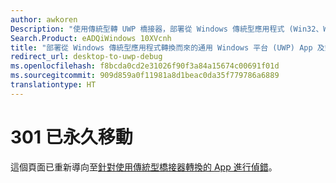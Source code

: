 ```yaml
---
author: awkoren
Description: "使用傳統型轉 UWP 橋接器，部署從 Windows 傳統型應用程式 (Win32、WPF 及 Windows Forms) 轉換而來的通用 Windows 平台 (UWP) App 及針對這些 App 進行偵錯。"
Search.Product: eADQiWindows 10XVcnh
title: "部署從 Windows 傳統型應用程式轉換而來的通用 Windows 平台 (UWP) App 及針對這些 App 進行偵錯"
redirect_url: desktop-to-uwp-debug
ms.openlocfilehash: f8bcda0cd2e31026f90f3a84a15674c00691f01d
ms.sourcegitcommit: 909d859a0f11981a8d1beac0da35f779786a6889
translationtype: HT
---
```

# <a name="301-moved-permanently"></a>301 已永久移動

這個頁面已重新導向至[針對使用傳統型橋接器轉換的 App 進行偵錯](desktop-to-uwp-debug.md)。 